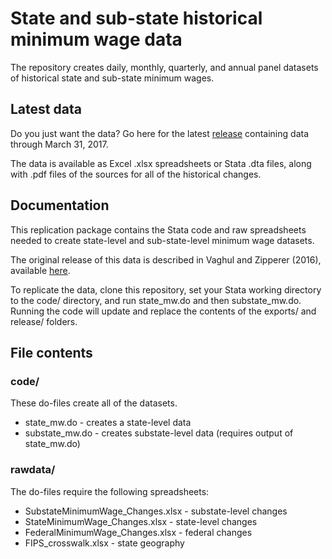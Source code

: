 # State and sub-state historical minimum wage data
The repository creates daily, monthly, quarterly, and annual panel
datasets of historical state and sub-state minimum wages.

## Latest data
Do you just want the data? Go here for the latest
[release](https://github.com/benzipperer/historicalminwage/releases/latest)
containing data through March 31, 2017.

The data is available as Excel .xlsx spreadsheets or Stata .dta files,
along with .pdf files of the sources for all of the historical changes.

## Documentation
This replication package contains the Stata code and raw
spreadsheets needed to create state-level and sub-state-level
minimum wage datasets.

The original release of this data is described in Vaghul and Zipperer (2016),
available [here](http://equitablegrowth.org/working-papers/historical-state-and-sub-state-minimum-wage-data/).

To replicate the data, clone this repository, set your Stata working directory
to the code/ directory, and run state_mw.do and then substate_mw.do. Running
the code will update and replace the contents of the exports/ and release/ folders.

## File contents
### code/
These do-files create all of the datasets.

* state_mw.do - creates a state-level data
* substate_mw.do - creates substate-level data (requires output of state_mw.do)

### rawdata/
The do-files require the following spreadsheets:

* SubstateMinimumWage_Changes.xlsx - substate-level changes
* StateMinimumWage_Changes.xlsx - state-level changes
* FederalMinimumWage_Changes.xlsx - federal changes
* FIPS_crosswalk.xlsx - state geography
